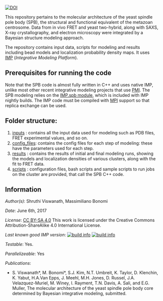 [![DOI](https://zenodo.org/badge/DOI/10.5281/zenodo.838784.svg)](https://doi.org/10.5281/zenodo.838784)

This repository pertains to the molecular architecture of the yeast spindle pole body (SPB), the structural and functional equivalent of the metazoan centrosome. Data from in vivo FRET and yeast two-hybrid, along with SAXS, X-ray crystallography, and electron microscopy were integrated by a Bayesian structure modeling approach.

The repository contains input data, scripts for modeling and results including bead models and localization probability density maps. It uses [IMP](https://integrativemodeling.org) (*Integrative Modeling Platform*).

## Prerequisites for running the code
Note that the SPB code is almost fully written in C++ and uses native IMP, unlike most other recent integrative modeling projects that use [PMI](https://github.com/salilab/pmi). 
The SPB modeling relies on the [IMP.spb module](https://integrativemodeling.org/nightly/doc/ref/namespaceIMP_1_1spb.html),
which is included with IMP nightly builds.
The IMP code must be compiled with [MPI](https://integrativemodeling.org/2.7.0/doc/ref/namespaceIMP_1_1mpi.html)
support so that replica exchange can be used.

## Folder structure:
1) [inputs](inputs/) : contains all the input data used for modeling such as PDB files, FRET experimental values, and so on.
2) [config_files](config_files/): contains the config files for each step of modeling: these have the parameters used for each step.
3) [results](results/) : contains the results of initial and final modeling runs, showing the models and localization densities of various clusters, along with the fit to FRET data. 
4) [scripts](scripts/) : configuration files, bash scripts and sample scripts to run jobs on the cluster are provided, that call the SPB C++ code. 

## Information
_Author(s)_: Shruthi Viswanath, Massimiliano Bonomi

_Date_: June 6th, 2017

_License_: [CC BY-SA 4.0](https://creativecommons.org/licenses/by-sa/4.0/)
This work is licensed under the Creative Commons Attribution-ShareAlike 4.0
International License.

_Last known good IMP version_: [![build info](https://integrativemodeling.org/systems/?sysstat=24&branch=master)](https://integrativemodeling.org/systems/) [![build info](https://integrativemodeling.org/systems/?sysstat=24&branch=develop)](https://integrativemodeling.org/systems/)

_Testable_: Yes.

_Parallelizeable_: Yes

_Publications_:
 - S. Viswanath*, M. Bonomi*, S.J. Kim, N.T. Umbreit, K. Taylor, D. Klenchin, K. Yabut, H.A.Van Epps, J. Meehl, M.H. Jones, D. Russel, J.A. Velazquez-Muriel, M. Winey, I. Rayment, T.N. Davis, A. Sali, and E.G. Muller, The molecular architecture of the yeast spindle pole body core determined by Bayesian integrative modeling, submitted.
